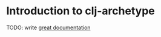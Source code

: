 # Introduction to clj-archetype

TODO: write [great documentation](http://jacobian.org/writing/what-to-write/)
